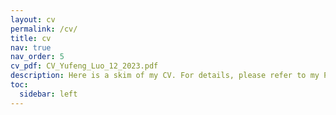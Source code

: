 ```yaml
---
layout: cv
permalink: /cv/
title: cv
nav: true
nav_order: 5
cv_pdf: CV_Yufeng_Luo_12_2023.pdf
description: Here is a skim of my CV. For details, please refer to my PDF CV downloadable on the top right.
toc:
  sidebar: left
---
```

